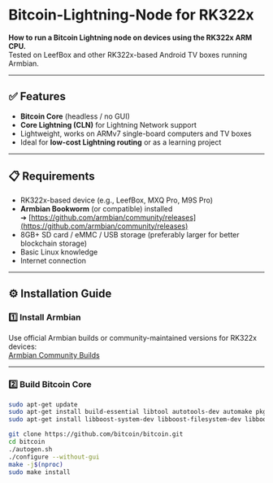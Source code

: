 # Bitcoin-Lightning-Node for RK322x

**How to run a Bitcoin Lightning node on devices using the RK322x ARM CPU.**  
Tested on LeefBox and other RK322x-based Android TV boxes running Armbian.

---

## ✅ Features
- **Bitcoin Core** (headless / no GUI)
- **Core Lightning (CLN)** for Lightning Network support
- Lightweight, works on ARMv7 single-board computers and TV boxes
- Ideal for **low-cost Lightning routing** or as a learning project

---

## 📋 Requirements
- RK322x-based device (e.g., LeefBox, MXQ Pro, M9S Pro)
- **Armbian Bookworm** (or compatible) installed  
  ➔ [https://github.com/armbian/community/releases](https://github.com/armbian/community/releases)
- 8GB+ SD card / eMMC / USB storage (preferably larger for better blockchain storage)
- Basic Linux knowledge
- Internet connection

---

## ⚙️ Installation Guide

### 1️⃣ Install Armbian
Use official Armbian builds or community-maintained versions for RK322x devices:  
[Armbian Community Builds](https://github.com/armbian/community/releases)

---

### 2️⃣ Build Bitcoin Core
```bash
sudo apt-get update
sudo apt-get install build-essential libtool autotools-dev automake pkg-config libssl-dev libevent-dev bsdmainutils git
sudo apt-get install libboost-system-dev libboost-filesystem-dev libboost-chrono-dev libboost-test-dev libboost-thread-dev

git clone https://github.com/bitcoin/bitcoin.git
cd bitcoin
./autogen.sh
./configure --without-gui
make -j$(nproc)
sudo make install
